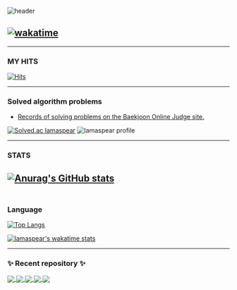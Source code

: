 <!-- ![header](https://capsule-render.vercel.app/api?type=slice&color=gradient&text=%Imaspear%20%20&height=200&fontSize=100) -->
![header](https://capsule-render.vercel.app/api?type=waving&color=auto&height=300&section=header&text=Imaspear&fontSize=90)

[![wakatime](https://wakatime.com/badge/user/90b119ca-80b9-4368-a9d2-3404cc5dd55b.svg)](https://wakatime.com/@90b119ca-80b9-4368-a9d2-3404cc5dd55b)
---

	
---
### MY HITS
  [![Hits](https://hits.seeyoufarm.com/api/count/incr/badge.svg?url=https%3A%2F%2Fgithub.com%2FImaspear&count_bg=%239A9B9A&title_bg=%23555555&icon=&icon_color=%23E7E7E7&title=hits&edge_flat=false)](https://hits.seeyoufarm.com)

---
### Solved algorithm problems
-  [Records of solving problems on the Baekjoon Online Judge site.](https://solved.ac/profile/geonc123)


[![Solved.ac Iamaspear](http://mazassumnida.wtf/api/v2/generate_badge?boj=geonc123)](https://solved.ac/geonc123)
![Iamaspear profile](http://mazandi.herokuapp.com/api?handle=geonc123&theme=cold)

---
### STATS
[![Anurag's GitHub stats](https://github-readme-stats.vercel.app/api?username=Imaspear)](https://github.com/anuraghazra/github-readme-stats)
<br>
<br>
---
### Language
[![Top Langs](https://github-readme-stats.vercel.app/api/top-langs/?username=Imaspear)](https://github.com/anuraghazra/github-readme-stats)

[![Iamaspear's wakatime stats](https://github-readme-stats.vercel.app/api/wakatime?username=Imaspear)](https://github.com/anuraghazra/github-readme-stats)

---
### ✨ Recent  repository ✨

<a href="https://github.com/Imaspear/GiveMyHeartToEveryonePage">
  <img align="center" src="https://github-readme-stats.vercel.app/api/pin/?username=Imaspear&repo=GiveMyHeartToEveryonePage" />
</a>
<a href="https://github.com/Imaspear/GiveMyHeartToEveryonePageServer">
  <img align="center" src="https://github-readme-stats.vercel.app/api/pin/?username=Imaspear&repo=GiveMyHeartToEveryonePageServer" />
</a>
<a href="https://github.com/Imaspear/WhatIsSpring">
  <img align="center" src="https://github-readme-stats.vercel.app/api/pin/?username=Imaspear&repo=WhatIsSpring" />
</a>
<a href="https://github.com/Imaspear/HTTPWithMarkdown">
  <img align="center" src="https://github-readme-stats.vercel.app/api/pin/?username=Imaspear&repo=second-hello-spring" />
</a>
<a href="https://github.com/Imaspear/Busan-Study">
  <img align="center" src="https://github-readme-stats.vercel.app/api/pin/?username=Imaspear&repo=Busan-Study" />
</a>

